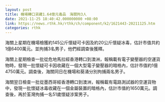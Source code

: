 ```yaml
---
layout: post
title: 機場轉口貨藏1.64億元毒品　海關拘3人
date: 2021-11-25 18:40:42.000000000 +08:00
link: https://news.rthk.hk/rthk/ch/component/k2/1621443-20211125.htm
categories: rthk
---
```


海關上星期在機場檢獲約145公斤懷疑可卡因及約20公斤懷疑冰毒，估計市值共約1億6400萬元。並拘捕3名男子，他們經調查後獲釋。

海關上星期檢查一批從危地馬拉經香港轉口到澳洲，報稱載有電子變壓器的空運貨物時，發現一批懷疑可卡因收藏在一個大型電子變壓器的暗格內，估計市值約1億4750萬元。調查後，海關同日在機場和葵涌分別拘捕兩名男子。

海關翌日檢查一批從墨西哥經香港轉口到澳洲，報稱載有電路測試器的空運貨物中，發現一批懷疑冰毒收藏在一個金屬裝置的暗格內，估計市值約1650萬元。調查後，再於荃灣拘捕一名51歲懷疑涉案男子。

